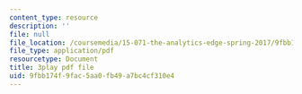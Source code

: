 ```yaml
---
content_type: resource
description: ''
file: null
file_location: /coursemedia/15-071-the-analytics-edge-spring-2017/9fbb174f9fac5aa0fb49a7bc4cf310e4_suHTm7R7kfQ.pdf
file_type: application/pdf
resourcetype: Document
title: 3play pdf file
uid: 9fbb174f-9fac-5aa0-fb49-a7bc4cf310e4
---
```

